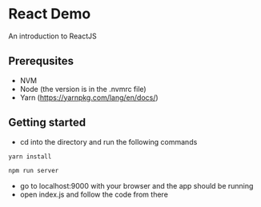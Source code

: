# React Demo
An introduction to ReactJS

## Prerequsites
- NVM
- Node (the version is in the .nvmrc file)
- Yarn (https://yarnpkg.com/lang/en/docs/)

## Getting started
- cd into the directory and run the following commands

```sh
yarn install

npm run server
```

- go to localhost:9000 with your browser and the app should be running
- open index.js and follow the code from there
